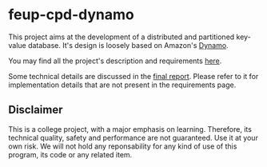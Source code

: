 # feup-cpd-dynamo

This project aims at the development of a distributed and partitioned key-value database. It's design is loosely based on Amazon's [Dynamo](https://www.allthingsdistributed.com/files/amazon-dynamo-sosp2007.pdf).

You may find all the project's description and requirements [here](https://web.fe.up.pt/~pfs/aulas/cpd2122/projs/proj2/proj2.html).

Some technical details are discussed in the [final report](/doc/report.pdf). Please refer to it for implementation details that are not present in the requirements page.

## Disclaimer

This is a college project, with a major emphasis on learning. Therefore, its technical quality, safety and performance are not guaranteed. Use it at your own risk. We will not hold any reponsability for any kind of use of this program, its code or any related item.
